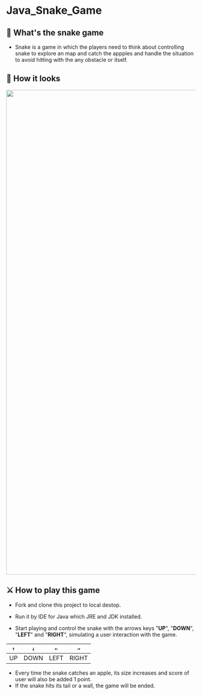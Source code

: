 # Java_Snake_Game

## 🎴 What's the snake game
* Snake is a game in which the players need to think about controlling snake to explore an map and catch the appples and handle the situation to avoid hitting with the any obstacle or itself.

## 📸 How it looks
<div align="center">
<img width="1291" alt="Zrzut ekranu 2022-09-6 o 22 13 44" src="https://user-images.githubusercontent.com/51295585/188729824-64676f0a-a363-41ba-ba63-dee19d524dc3.png">
</div>

## ⚔ How to play this game
* Fork and clone this project to local destop.
* Run it by IDE for Java which JRE and JDK installed.

* Start playing and control the snake with the arrows keys "**UP**", "**DOWN**", "**LEFT**" and "**RIGHT**", simulating a user interaction with the game.

| <code>↑</code> | <code>↓</code> | <code>←</code> | <code>→</code> |
| -- | ---- | ---- | ----- |
| UP | DOWN | LEFT | RIGHT |

* Every time the snake catches an apple, its size increases and score of user will also be added 1 point.
* If the snake hits its tail or a wall, the game will be ended.
